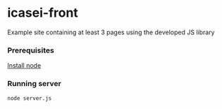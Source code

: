 # icasei-front
Example site containing at least 3 pages using the developed JS library

### Prerequisites

[Install node](https://nodejs.org/en/download/package-manager/#debian-and-ubuntu-based-linux-distributions-enterprise-linux-fedora-and-snap-packages)

### Running server

```
node server.js
```
